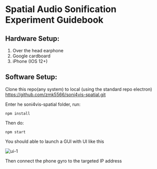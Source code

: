 
# Spatial Audio Sonification Experiment Guidebook 

## Hardware Setup:

1. Over the head earphone
2. Google cardboard 
3. iPhone (IOS 12+) 

## Software Setup: 

Clone this repo(any system) to local (using the standard repo electron)
https://github.com/zmk5566/soni4vis-spatial.git

Enter he soni4vis-spatial folder, run:

    npm install

Then do:

    npm start
  

You should able to launch a GUI with UI like this 

 
![ui-1](https://user-images.githubusercontent.com/98451647/232720368-ac53b994-6993-43f8-8802-c05eac2ab98a.png)

  
 Then connect the phone gyro to the targeted IP address

